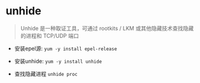 # unhide

> Unhide 是一种取证工具，可通过 rootkits / LKM 或其他隐藏技术查找隐藏的进程和 TCP/UDP 端口

* 安装epel源: `yum -y install epel-release`

* 安装unhide: `yum -y install unhide `

* 查找隐藏进程 `unhide proc`

